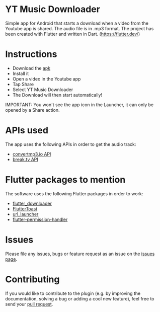 # YT Music Downloader
Simple app for Android that starts a download when a video from the Youtube app is shared.
The audio file is in .mp3 format.
The project has been created with Flutter and written in Dart. (https://flutter.dev/)

# Instructions
- Download the [apk](https://github.com/alessandroampala/ytmusicdownloader/releases)
- Install it
- Open a video in the Youtube app
- Tap Share
- Select YT Music Downloader
- The Download will then start automatically!

IMPORTANT: You won't see the app icon in the Launcher, it can only be opened by a Share action.

# APIs used
The app uses the following APIs in order to get the audio track:
- [convertmp3.io API](http://www.convertmp3.io)
- [break.tv API](https://break.tv/en/api)

# Flutter packages to mention
The software uses the following Flutter packages in order to work:
- [flutter_downloader](https://github.com/fluttercommunity/flutter_downloader)
- [FlutterToast](https://github.com/PonnamKarthik/FlutterToast)
- [url_launcher](https://github.com/flutter/plugins/tree/master/packages/url_launcher)
- [flutter-permission-handler](https://github.com/BaseflowIT/flutter-permission-handler)

# Issues
Please file any issues, bugs or feature request as an issue on the  [issues page](https://github.com/alessandroampala/ytmusicdownloader/issues).

# Contributing
If you would like to contribute to the plugin (e.g. by improving the documentation, solving a bug or adding a cool new feature), feel free to send your [pull request](https://github.com/alessandroampala/ytmusicdownloader/pulls).
